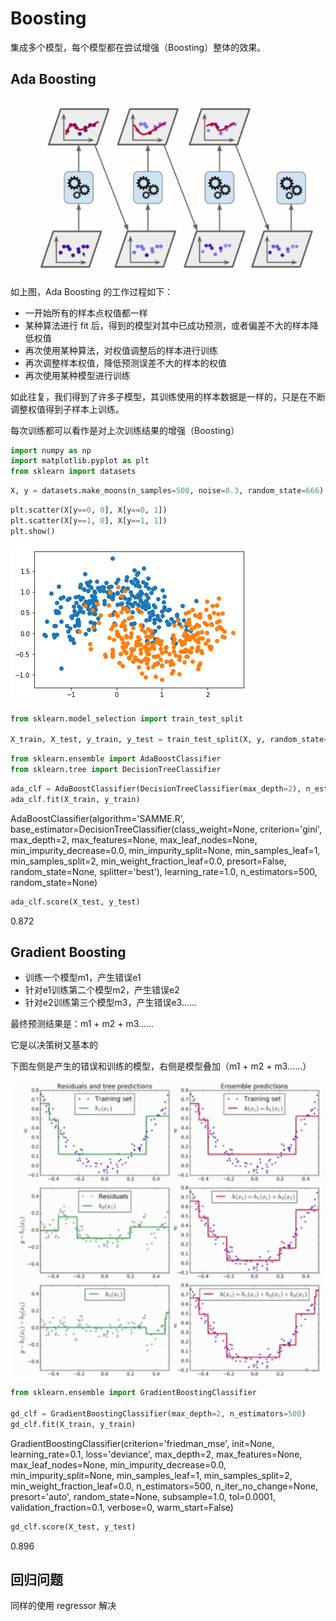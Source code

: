 
# Boosting

集成多个模型，每个模型都在尝试增强（Boosting）整体的效果。

## Ada Boosting

![ada boosting](..\assets\img\EnsembleLearning\ada_boosting.PNG)

如上图，Ada Boosting 的工作过程如下：

- 一开始所有的样本点权值都一样
- 某种算法进行 fit 后，得到的模型对其中已成功预测，或者偏差不大的样本降低权值
- 再次使用某种算法，对权值调整后的样本进行训练
- 再次调整样本权值，降低预测误差不大的样本的权值
- 再次使用某种模型进行训练

如此往复，我们得到了许多子模型，其训练使用的样本数据是一样的，只是在不断调整权值得到子样本上训练。

每次训练都可以看作是对上次训练结果的增强（Boosting）

```python
import numpy as np
import matplotlib.pyplot as plt
from sklearn import datasets
```

```python
X, y = datasets.make_moons(n_samples=500, noise=0.3, random_state=666)
```

```python
plt.scatter(X[y==0, 0], X[y==0, 1])
plt.scatter(X[y==1, 0], X[y==1, 1])
plt.show()
```

![png](..\assets\img\EnsembleLearning\6_output_3_0.png)

```python
from sklearn.model_selection import train_test_split

X_train, X_test, y_train, y_test = train_test_split(X, y, random_state=666)
```

```python
from sklearn.ensemble import AdaBoostClassifier
from sklearn.tree import DecisionTreeClassifier
```

```python
ada_clf = AdaBoostClassifier(DecisionTreeClassifier(max_depth=2), n_estimators=500)
ada_clf.fit(X_train, y_train)
```

AdaBoostClassifier(algorithm='SAMME.R',
              base_estimator=DecisionTreeClassifier(class_weight=None, criterion='gini', max_depth=2,
                max_features=None, max_leaf_nodes=None,
                min_impurity_decrease=0.0, min_impurity_split=None,
                min_samples_leaf=1, min_samples_split=2,
                min_weight_fraction_leaf=0.0, presort=False, random_state=None,
                splitter='best'),
              learning_rate=1.0, n_estimators=500, random_state=None)

```python
ada_clf.score(X_test, y_test)
```

0.872

## Gradient Boosting

- 训练一个模型m1，产生错误e1
- 针对e1训练第二个模型m2，产生错误e2
- 针对e2训练第三个模型m3，产生错误e3……

最终预测结果是：m1 + m2 + m3……

它是以决策树又基本的

下图左侧是产生的错误和训练的模型，右侧是模型叠加（m1 + m2 + m3……）

![gradient boosting](..\assets\img\EnsembleLearning\gradient_boosting.PNG)

```python
from sklearn.ensemble import GradientBoostingClassifier

gd_clf = GradientBoostingClassifier(max_depth=2, n_estimators=500)
gd_clf.fit(X_train, y_train)
```

GradientBoostingClassifier(criterion='friedman_mse', init=None,
                  learning_rate=0.1, loss='deviance', max_depth=2,
                  max_features=None, max_leaf_nodes=None,
                  min_impurity_decrease=0.0, min_impurity_split=None,
                  min_samples_leaf=1, min_samples_split=2,
                  min_weight_fraction_leaf=0.0, n_estimators=500,
                  n_iter_no_change=None, presort='auto', random_state=None,
                  subsample=1.0, tol=0.0001, validation_fraction=0.1,
                  verbose=0, warm_start=False)

```python
gd_clf.score(X_test, y_test)
```

0.896

## 回归问题

同样的使用 regressor 解决
